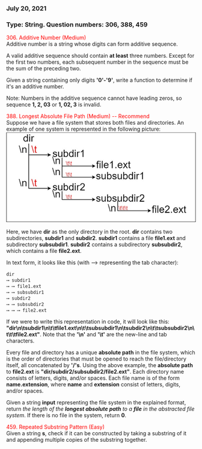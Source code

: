 ### July 20, 2021
### Type: String. Question numbers: 306, 388, 459
<span style='color:red'> 306. Additive Number (Medium) </span>  
Additive number is a string whose digits can form additive sequence.

A valid additive sequence should contain __at least__ three numbers. Except for the first two numbers, each subsequent number in the sequence must be the sum of the preceding two.

Given a string containing only digits __'0'-'9'__, write a function to determine if it's an additive number.

Note: Numbers in the additive sequence cannot have leading zeros, so sequence __1, 2, 03__ or __1, 02, 3__ is invalid.


<span style='color:red'> 388. Longest Absolute File Path (Medium) -- Recommend</span>  
Suppose we have a file system that stores both files and directories. An example of one system is represented in the following picture:
![Screenshot](image/388.jpg)

Here, we have __dir__ as the only directory in the root. __dir__ contains two subdirectories, __subdir1__ and __subdir2__. __subdir1__ contains a file __file1.ext__ and subdirectory __subsubdir1__. __subdir2__ contains a subdirectory __subsubdir2__, which contains a file __file2.ext__.

In text form, it looks like this (with ⟶ representing the tab character):

    dir
    ⟶ subdir1
    ⟶ ⟶ file1.ext
    ⟶ ⟶ subsubdir1
    ⟶ subdir2
    ⟶ ⟶ subsubdir2
    ⟶ ⟶ ⟶ file2.ext

If we were to write this representation in code, it will look like this: __"dir\n\tsubdir1\n\t\tfile1.ext\n\t\tsubsubdir1\n\tsubdir2\n\t\tsubsubdir2\n\t\t\tfile2.ext"__. Note that the __'\n'__ and __'\t'__ are the new-line and tab characters.

Every file and directory has a unique __absolute path__ in the file system, which is the order of directories that must be opened to reach the file/directory itself, all concatenated by __'/'s__. Using the above example, the __absolute path__ to __file2.ext__ is __"dir/subdir2/subsubdir2/file2.ext"__. Each directory name consists of letters, digits, and/or spaces. Each file name is of the form __name.extension__, where __name__ and __extension__ consist of letters, digits, and/or spaces.

Given a string __input__ representing the file system in the explained format, return *the length of the __longest absolute path__ to a __file__ in the abstracted file system*. If there is no file in the system, return __0__.

<span style='color:red'> 459. Repeated Substring Pattern (Easy)</span>  
Given a string __s__, check if it can be constructed by taking a substring of it and appending multiple copies of the substring together.
